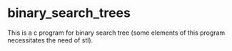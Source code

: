 # binary_search_trees

This is a c program for binary search tree (some elements of this program necessitates the need of stl).

